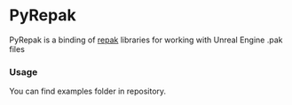 # PyRepak

PyRepak is a binding of [repak](https://github.com/trumank/repak) libraries for working with Unreal Engine .pak files


### Usage 
You can find examples folder in repository.
